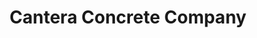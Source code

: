 ---
title: "Cantera Concrete Company"
url: /oklahoma-city/cantera-concrete-company/
shop: Baustoffe
---